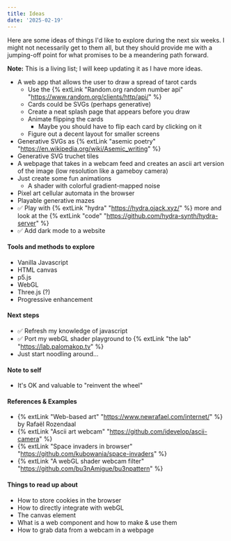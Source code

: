 ```yaml
---
title: Ideas
date: '2025-02-19'
---
```


Here are some ideas of things I'd like to explore during the next six weeks. I might not necessarily get to them all, but they should provide me with a jumping-off point for what promises to be a meandering path forward.

**Note:** This is a living list; I will keep updating it as I have more ideas.

- A web app that allows the user to draw a spread of tarot cards
  - Use the {% extLink "Random.org random number api" "https://www.random.org/clients/http/api/" %}
  - Cards could be SVGs (perhaps generative)
  - Create a neat splash page that appears before you draw
  - Animate flipping the cards
    - Maybe you should have to flip each card by clicking on it
  - Figure out a decent layout for smaller screens
- Generative SVGs as {% extLink "asemic poetry" "https://en.wikipedia.org/wiki/Asemic_writing" %}
- Generative SVG truchet tiles
- A webpage that takes in a webcam feed and creates an ascii art version of the image (low resolution like a gameboy camera)
- Just create some fun animations
  - A shader with colorful gradient-mapped noise
- Pixel art cellular automata in the browser
- Playable generative mazes
- ✅ Play with {% extLink "hydra" "https://hydra.ojack.xyz/" %} more and look at the {% extLink "code" "https://github.com/hydra-synth/hydra-server" %}
- ✅ Add dark mode to a website

#### Tools and methods to explore

- Vanilla Javascript
- HTML canvas
- p5.js
- WebGL
- Three.js (?)
- Progressive enhancement

#### Next steps

- ✅ Refresh my knowledge of javascript
- ✅ Port my webGL shader playground to {% extLink "the lab" "https://lab.palomakop.tv" %}
- Just start noodling around...

#### Note to self

- It's OK and valuable to "reinvent the wheel"

#### References & Examples

- {% extLink "Web-based art" "https://www.newrafael.com/internet/" %} by Rafaël Rozendaal
- {% extLink "Ascii art webcam" "https://github.com/idevelop/ascii-camera" %}
- {% extLink "Space invaders in browser" "https://github.com/kubowania/space-invaders" %}
- {% extLink "A webGL shader webcam filter" "https://github.com/bu3nAmigue/bu3npattern" %}

#### Things to read up about

- How to store cookies in the browser
- How to directly integrate with webGL
- The canvas element
- What is a web component and how to make & use them
- How to grab data from a webcam in a webpage